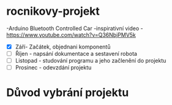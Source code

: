 # rocnikovy-projekt
-Arduino Bluetooth Controlled Car
-inspirativní video - https://www.youtube.com/watch?v=Q36NbjPMV5k

 -[x] Září- Začátek, objednani komponentů
 -[ ] Říjen - napsání dokumentace a sestavení robota
 -[ ] Listopad - studování programu a jeho začlenění do projektu
 -[ ] Prosinec - odevzdání projektu

# Důvod vybrání projektu
  
